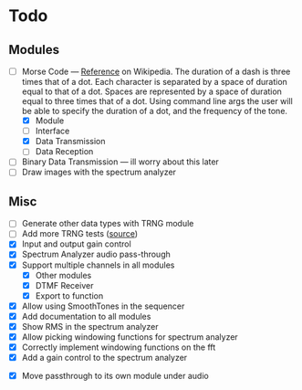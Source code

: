 # Todo

## Modules

- [ ] Morse Code &mdash;
      [Reference](https://en.wikipedia.org/wiki/Morse_code) on Wikipedia.
      The duration of a dash is three times that of a dot.
      Each character is separated by a space of duration equal to that of a dot.
      Spaces are represented by a space of duration equal to three times that of a dot.
      Using command line args the user will be able to specify the duration of a dot, and the frequency of the tone.
  - [x] Module
  - [ ] Interface
  - [x] Data Transmission
  - [ ] Data Reception
- [ ] Binary Data Transmission &mdash; ill worry about this later
- [ ] Draw images with the spectrum analyzer

## Misc

- [ ] Generate other data types with TRNG module
- [ ] Add more TRNG tests ([source](https://www.random.org/analysis/Analysis2005.pdf))
- [x] Input and output gain control
- [x] Spectrum Analyzer audio pass-through
- [x] Support multiple channels in all modules
  - [x] Other modules
  - [x] DTMF Receiver
  - [x] Export to function
- [x] Allow using SmoothTones in the sequencer
- [x] Add documentation to all modules
- [x] Show RMS in the spectrum analyzer
- [x] Allow picking windowing functions for spectrum analyzer
- [x] Correctly implement windowing functions on the fft
- [x] Add a gain control to the spectrum analyzer

<!-- New since last update -->

- [x] Move passthrough to its own module under audio
